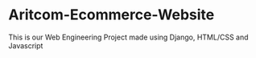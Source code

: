 # Aritcom-Ecommerce-Website
 This is our Web Engineering Project made using Django, HTML/CSS and Javascript
